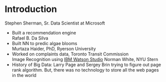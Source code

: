 # Introduction  

Stephen Sherman, Sr. Data Scientist at Microsoft  
- Built a recommendation engine  
Rafael B. Da Silva  
- Built NN to predic algae blooms  
Murtaza Haider, PhD, Ryerson University  
- Worked on complaints data, Toronto Transit Commission  
Image Recognition using [IBM Watson Studio](https://dataplatform.cloud.ibm.com/studio/watson-vision-combined/default/view?service_guid=crn:v1:bluemix:public:watson-vision-combined:us-south:a/daf2a84f216a4987b25a68802c9a66c4:e15ac5dc-26e0-489a-b6d5-e7f390599692::&project_id=7a3374e2-1c5d-4ff5-9acc-91d54e68a37d)
Norman White, NYU Stern  
- History of Big Data: Larry Page and Sergey Brin trying to figure out page rank algorithm. But, there was no technology to store all the web pages in the world  




